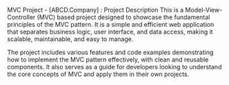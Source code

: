 
MVC Project - [ABCD.Company] :
Project Description
This is a Model-View-Controller (MVC) based project designed to showcase the fundamental principles of the MVC pattern. It is a simple and efficient web application that separates business logic, user interface, and data access, making it scalable, maintainable, and easy to manage.

The project includes various features and code examples demonstrating how to implement the MVC pattern effectively, with clean and reusable components. It also serves as a guide for developers looking to understand the core concepts of MVC and apply them in their own projects.


